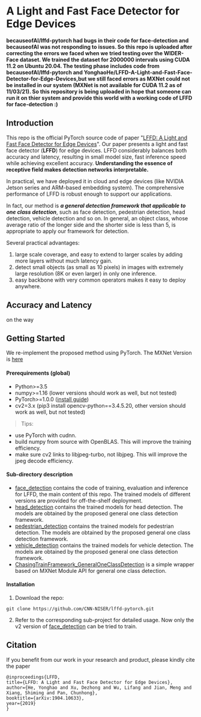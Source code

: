 # A Light and Fast Face Detector for Edge Devices
**becauseofAI/lffd-pytorch had bugs in their code for face-detection and becauseofAI was not responding to issues. So this repo is uploaded after correcting the errors we faced when we tried testing over the WIDER-Face dataset. We trained the dataset for 2000000 intervals using CUDA 11.2 on Ubuntu 20.04. The testing phase includes code from becauseofAI/lffd-pytorch and YonghaoHe/LFFD-A-Light-and-Fast-Face-Detector-for-Edge-Devices,but we still faced errors as MXNet could not be installed in our system (MXNet is not available for CUDA 11.2 as of 11/03/21). So this repository is being uploaded in hope that someone can run it on thier system and provide this world with a working code of LFFD for face-detection :)**

## Introduction
This repo is the official PyTorch source code of paper "[LFFD: A Light and Fast Face Detector for Edge Devices](https://arxiv.org/abs/1904.10633)". Our paper presents a light and fast face detector (**LFFD**) for edge devices.
LFFD considerably balances both accuracy and latency, resulting in small model size, fast inference speed while achieving excellent accuracy.
**Understanding the essence of receptive field makes detection networks interpretable.**
  
In practical, we have deployed it in cloud and edge devices (like NVIDIA Jetson series and ARM-based embedding system). The comprehensive performance
of LFFD is robust enough to support our applications.

In fact, our method is **_a general detection framework that applicable to one class detection_**, such as face detection, pedestrian detection, 
head detection, vehicle detection and so on. In general, an object class, whose average ratio of the longer side and the shorter side is 
less than 5, is appropriate to apply our framework for detection.

Several practical advantages:
1. large scale coverage, and easy to extend to larger scales by adding more layers without much latency gain.
2. detect small objects (as small as 10 pixels) in images with extremely large resolution (8K or even larger) in only one inference.
3. easy backbone with very common operators makes it easy to deploy anywhere.

## Accuracy and Latency
on the way

## Getting Started
We re-implement the proposed method using PyTorch. The MXNet Version is [here](https://github.com/YonghaoHe/A-Light-and-Fast-Face-Detector-for-Edge-Devices)

#### Prerequirements (global)
* Python>=3.5
* numpy>=1.16 (lower versions should work as well, but not tested)
* PyTorch>=1.0.0 ([install guide](https://pytorch.org/get-started/locally/))
* cv2=3.x (pip3 install opencv-python==3.4.5.20, other version should work as well, but not tested)

> Tips: 
  * use PyTorch with cudnn.
  * build numpy from source with OpenBLAS. This will improve the training efficiency.
  * make sure cv2 links to libjpeg-turbo, not libjpeg. This will improve the jpeg decode efficiency.

#### Sub-directory description
* [face_detection](face_detection) contains the code of training, evaluation and inference for LFFD,
the main content of this repo. The trained models of different versions are provided for off-the-shelf deployment.
* [head_detection](head_detection) contains the trained models for head detection. The models are obtained by the
proposed general one class detection framework.
* [pedestrian_detection](pedestrian_detection) contains the trained models for pedestrian detection. The models are obtained by the
proposed general one class detection framework.
* [vehicle_detection](vehicle_detection) contains the trained models for vehicle detection. The models are obtained by the
proposed general one class detection framework.
* [ChasingTrainFramework_GeneralOneClassDetection](ChasingTrainFramework_GeneralOneClassDetection) is a simple 
wrapper based on MXNet Module API for general one class detection.

#### Installation
1. Download the repo:
```
git clone https://github.com/CNN-NISER/lffd-pytorch.git
```
2. Refer to the corresponding sub-project for detailed usage. Now only the v2 version of [face_detection](face_detection) can be tried to train.

## Citation
If you benefit from our work in your research and product, please kindly cite the paper
```
@inproceedings{LFFD,
title={LFFD: A Light and Fast Face Detector for Edge Devices},
author={He, Yonghao and Xu, Dezhong and Wu, Lifang and Jian, Meng and Xiang, Shiming and Pan, Chunhong},
booktitle={arXiv:1904.10633},
year={2019}
}
```
